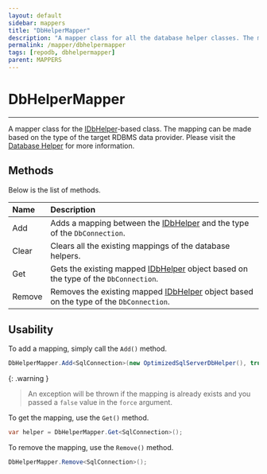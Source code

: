 ```yaml
---
layout: default
sidebar: mappers
title: "DbHelperMapper"
description: "A mapper class for all the database helper classes. The mapping can be made based on the type of the target RDBMS data provider."
permalink: /mapper/dbhelpermapper
tags: [repodb, dbhelpermapper]
parent: MAPPERS
---
```


# DbHelperMapper

---

A mapper class for the [IDbHelper](/interface/idbhelper)-based class. The mapping can be made based on the type of the target RDBMS data provider. Please visit the [Database Helper](/extensibility/databasehelper) for more information.

## Methods

Below is the list of methods.

| Name | Description |
|:-----|:------------|
| Add | Adds a mapping between the [IDbHelper](/interface/idbhelper) and the type of the `DbConnection`. |
| Clear | Clears all the existing mappings of the database helpers. |
| Get | Gets the existing mapped [IDbHelper](/interface/idbhelper) object based on the type of the `DbConnection`. |
| Remove | Removes the existing mapped [IDbHelper](/interface/idbhelper) object based on the type of the `DbConnection`. |

## Usability

To add a mapping, simply call the `Add()` method.

```csharp
DbHelperMapper.Add<SqlConnection>(new OptimizedSqlServerDbHelper(), true);
```

{: .warning }
> An exception will be thrown if the mapping is already exists and you passed a `false` value in the `force` argument.

To get the mapping, use the `Get()` method.

```csharp
var helper = DbHelperMapper.Get<SqlConnection>();
```

To remove the mapping, use the `Remove()` method.

```csharp
DbHelperMapper.Remove<SqlConnection>();
```

